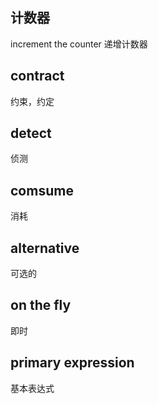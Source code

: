 ## 计数器
increment the counter 递增计数器

## contract
约束，约定

## detect
侦测

## comsume
消耗

## alternative
可选的

## on the fly
即时

## primary expression
基本表达式